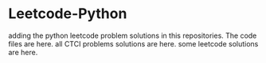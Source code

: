 # Leetcode-Python
adding the python leetcode problem solutions in this repositories. 
The code files are here.
all CTCI problems solutions are here.
some leetcode solutions are here.

























































